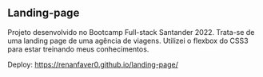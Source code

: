 ## Landing-page

Projeto desenvolvido no Bootcamp Full-stack Santander 2022. Trata-se de uma landing page de uma agência de viagens.
Utilizei o flexbox do CSS3 para estar treinando meus conhecimentos.

Deploy: https://renanfaver0.github.io/landing-page/
